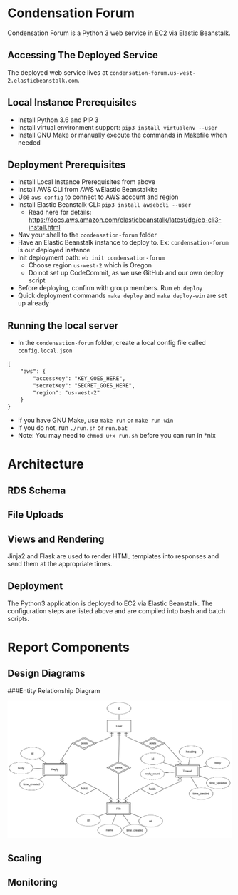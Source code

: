 
# Condensation Forum

Condensation Forum is a Python 3 web service in EC2 via Elastic Beanstalk.  

## Accessing The Deployed Service

The deployed web service lives at `condensation-forum.us-west-2.elasticbeanstalk.com`.

## Local Instance Prerequisites

 - Install Python 3.6 and PIP 3
 - Install virtual environment support: `pip3 install virtualenv --user`
 - Install GNU Make or manually execute the commands in Makefile when needed

## Deployment Prerequisites

 - Install Local Instance Prerequisites from above
 - Install AWS CLI from AWS wElastic Beanstalkite
 - Use `aws config` to connect to AWS account and region
 - Install Elastic Beanstalk CLI: `pip3 install awsebcli --user`
    - Read here for details: https://docs.aws.amazon.com/elasticbeanstalk/latest/dg/eb-cli3-install.html
 - Nav your shell to the `condensation-forum` folder
 - Have an Elastic Beanstalk instance to deploy to. Ex: `condensation-forum` is our deployed instance
 - Init deployment path: `eb init condensation-forum`
    - Choose region `us-west-2` which is Oregon
	- Do not set up CodeCommit, as we use GitHub and our own deploy script
 - Before deploying, confirm with group members. Run `eb deploy`
 - Quick deployment commands `make deploy` and `make deploy-win` are set up already

## Running the local server

 - In the `condensation-forum` folder, create a local config file called `config.local.json`<br/>
 ```
 {
     "aws": {
         "accessKey": "KEY_GOES_HERE",
         "secretKey": "SECRET_GOES_HERE",
         "region": "us-west-2"
     }
 }
 ```
 - If you have GNU Make, use `make run` or `make run-win`
 - If you do not, run `./run.sh` or `run.bat`
 - Note: You may need to `chmod u+x run.sh` before you can run in *nix

# Architecture

## RDS Schema


## File Uploads


## Views and Rendering

Jinja2 and Flask are used to render HTML templates into responses and send them at the appropriate times.

## Deployment

The Python3 application is deployed to EC2 via Elastic Beanstalk. The configuration steps are listed above and are compiled into bash and batch scripts.

# Report Components

## Design Diagrams

###Entity Relationship Diagram

![alt text](images/data_layer_hi_rez.png)

## Scaling

## Monitoring
